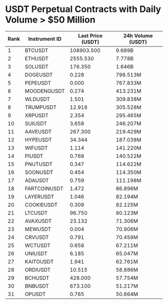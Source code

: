 # USDT Perpetual Contracts with Daily Volume > $50 Million

| Rank | Instrument ID | Last Price (USDT) | 24h Volume (USDT) |
|------|---------------|-------------------|-------------------|
| 1 | BTCUSDT | 108903.500 | 9.689B |
| 2 | ETHUSDT | 2555.530 | 7.778B |
| 3 | SOLUSDT | 176.350 | 1.646B |
| 4 | DOGEUSDT | 0.228 | 798.513M |
| 5 | PEPEUSDT | 0.000 | 767.833M |
| 6 | MOODENGUSDT | 0.274 | 413.231M |
| 7 | WLDUSDT | 1.501 | 309.838M |
| 8 | TRUMPUSDT | 12.918 | 305.528M |
| 9 | XRPUSDT | 2.354 | 295.465M |
| 10 | SUIUSDT | 3.658 | 246.207M |
| 11 | AAVEUSDT | 267.300 | 219.429M |
| 12 | HYPEUSDT | 34.344 | 187.038M |
| 13 | WIFUSDT | 1.114 | 141.220M |
| 14 | PIUSDT | 0.768 | 140.522M |
| 15 | PNUTUSDT | 0.347 | 114.622M |
| 16 | SOONUSDT | 0.454 | 114.350M |
| 17 | ADAUSDT | 0.759 | 111.198M |
| 18 | FARTCOINUSDT | 1.472 | 86.896M |
| 19 | LAYERUSDT | 1.046 | 82.194M |
| 20 | COOKIEUSDT | 0.309 | 82.125M |
| 21 | LTCUSDT | 96.750 | 80.123M |
| 22 | AVAXUSDT | 23.132 | 71.306M |
| 23 | MEWUSDT | 0.004 | 70.906M |
| 24 | CRVUSDT | 0.791 | 70.459M |
| 25 | WCTUSDT | 0.658 | 67.211M |
| 26 | UNIUSDT | 6.185 | 65.047M |
| 27 | KAITOUSDT | 1.941 | 62.761M |
| 28 | ORDIUSDT | 10.515 | 58.886M |
| 29 | BCHUSDT | 428.000 | 57.754M |
| 30 | BNBUSDT | 673.100 | 51.217M |
| 31 | OPUSDT | 0.765 | 50.664M |
